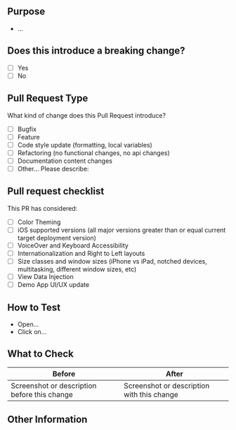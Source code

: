 ## Purpose
<!-- Describe the intention of the changes being proposed. What problem does it solve or functionality does it add? -->
* ...

## Does this introduce a breaking change?
<!-- Mark one with an "x". -->

- [ ] Yes
- [ ] No

## Pull Request Type
What kind of change does this Pull Request introduce?

<!-- Please check the one that applies to this PR using "x". -->
- [ ] Bugfix
- [ ] Feature
- [ ] Code style update (formatting, local variables)
- [ ] Refactoring (no functional changes, no api changes)
- [ ] Documentation content changes
- [ ] Other... Please describe:

## Pull request checklist

This PR has considered:
- [ ] Color Theming
- [ ] iOS supported versions (all major versions greater than or equal current target deployment version)
- [ ] VoiceOver and Keyboard Accessibility
- [ ] Internationalization and Right to Left layouts
- [ ] Size classes and window sizes (iPhone vs iPad, notched devices, multitasking, different window sizes, etc)
- [ ] View Data Injection
- [ ] Demo App UI/UX update

## How to Test
<!-- Add steps to run the tests suite and/or manually test -->

* Open...
* Click on...


## What to Check
<!-- How the change was tested, including both manual and automated tests -->
| Before                                       | After                                      |
|----------------------------------------------|--------------------------------------------|
| Screenshot or description before this change | Screenshot or description with this change |

## Other Information
<!-- Add any other helpful information that may be needed here. -->
